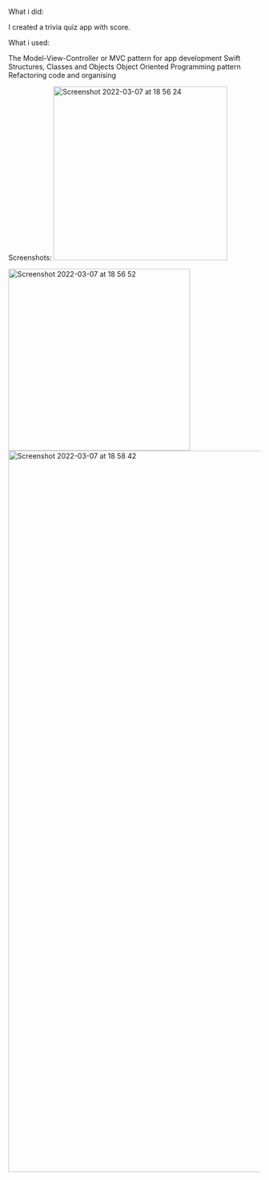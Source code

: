 What i did:

I created a trivia quiz app with score. 

What i used:

The Model-View-Controller or MVC pattern for app development
Swift Structures, Classes and Objects
Object Oriented Programming pattern
Refactoring code and organising

Screenshots:
<img width="347" alt="Screenshot 2022-03-07 at 18 56 24" src="https://user-images.githubusercontent.com/70465614/157069884-b909e5a2-a2e8-4412-937c-a89a8e0291b5.png">

<img width="363" alt="Screenshot 2022-03-07 at 18 56 52" src="https://user-images.githubusercontent.com/70465614/157069890-17b7044b-7219-409c-a061-6b8a1e72bcfa.png">

<img width="1440" alt="Screenshot 2022-03-07 at 18 58 42" src="https://user-images.githubusercontent.com/70465614/157070278-558642ef-ce8a-41a8-827f-c5d8d1c65b09.png">
